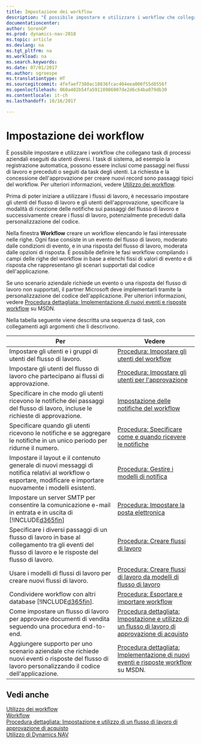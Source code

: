 ```yaml
---
title: Impostazione dei workflow
description: "È possibile impostare e utilizzare i workflow che collegano task di processi aziendali eseguiti da utenti diversi. I task di sistema, ad esempio la registrazione automatica, possono essere inclusi come passaggi nei flussi di lavoro e preceduti o seguiti da task degli utenti. La richiesta e la concessione dell'approvazione per creare nuovi record sono passaggi tipici del workflow."
documentationcenter: 
author: SorenGP
ms.prod: dynamics-nav-2018
ms.topic: article
ms.devlang: na
ms.tgt_pltfrm: na
ms.workload: na
ms.search.keywords: 
ms.date: 07/01/2017
ms.author: sgroespe
ms.translationtype: HT
ms.sourcegitcommit: 4fefaef7380ac10836fcac404eea006f55d8556f
ms.openlocfilehash: 060a402b54fa59110986907de2d6c64ba079db30
ms.contentlocale: it-ch
ms.lasthandoff: 10/16/2017

---
```

# <a name="setting-up-workflows"></a>Impostazione dei workflow
È possibile impostare e utilizzare i workflow che collegano task di processi aziendali eseguiti da utenti diversi. I task di sistema, ad esempio la registrazione automatica, possono essere inclusi come passaggi nei flussi di lavoro e preceduti o seguiti da task degli utenti. La richiesta e la concessione dell'approvazione per creare nuovi record sono passaggi tipici del workflow. Per ulteriori informazioni, vedere [Utilizzo dei workflow](across-use-workflows.md).  

 Prima di poter iniziare a utilizzare i flussi di lavoro, è necessario impostare gli utenti del flusso di lavoro e gli utenti dell'approvazione, specificare la modalità di ricezione delle notifiche sui passaggi del flusso di lavoro e successivamente creare i flussi di lavoro, potenzialmente preceduti dalla personalizzazione del codice.  

 Nella finestra **Workflow** creare un workflow elencando le fasi interessate nelle righe. Ogni fase consiste in un evento del flusso di lavoro, moderato dalle condizioni di evento, e in una risposta del flusso di lavoro, moderata dalle opzioni di risposta. È possibile definire le fasi workflow compilando i campi delle righe del workflow in base a elenchi fissi di valori di evento e di risposta che rappresentano gli scenari supportati dal codice dell'applicazione.  

 Se uno scenario aziendale richiede un evento o una risposta del flusso di lavoro non supportati, il partner Microsoft deve implementarli tramite la personalizzazione del codice dell'applicazione. Per ulteriori informazioni, vedere [Procedura dettagliata: Implementazione di nuovi eventi e risposte workflow](https://msdn.microsoft.com/en-us/library/mt574349.aspx) su MSDN.

 Nella tabella seguente viene descritta una sequenza di task, con collegamenti agli argomenti che li descrivono.  

|**Per**|**Vedere**|  
|------------|-------------|  
|Impostare gli utenti e i gruppi di utenti del flusso di lavoro.|[Procedura: Impostare gli utenti del workflow](across-how-to-set-up-workflow-users.md)|  
|Impostare gli utenti del flusso di lavoro che partecipano ai flussi di approvazione.|[Procedura: Impostare gli utenti per l'approvazione](across-how-to-set-up-approval-users.md)|  
|Specificare in che modo gli utenti ricevono le notifiche dei passaggi del flusso di lavoro, incluse le richieste di approvazione.|[Impostazione delle notifiche del workflow](across-setting-up-workflow-notifications.md)|  
|Specificare quando gli utenti ricevono le notifiche e se aggregare le notifiche in un unico periodo per ridurne il numero.|[Procedura: Specificare come e quando ricevere le notifiche](across-how-to-specify-when-and-how-to-receive-notifications.md)|  
|Impostare il layout e il contenuto generale di nuovi messaggi di notifica relativi al workflow o esportare, modificare e importare nuovamente i modelli esistenti.|[Procedura: Gestire i modelli di notifica](across-how-to-manage-notification-templates.md)|  
|Impostare un server SMTP per consentire la comunicazione e-mail in entrata e in uscita di [!INCLUDE[d365fin](includes/d365fin_md.md)]|[Procedura: Impostare la posta elettronica](madeira-how-setup-email.md)|
|Specificare i diversi passaggi di un flusso di lavoro in base al collegamento tra gli eventi del flusso di lavoro e le risposte del flusso di lavoro.|[Procedura: Creare flussi di lavoro](across-how-to-create-workflows.md)|  
|Usare i modelli di flussi di lavoro per creare nuovi flussi di lavoro.|[Procedura: Creare flussi di lavoro da modelli di flusso di lavoro](across-how-to-create-workflows-from-workflow-templates.md)|  
|Condividere workflow con altri database [!INCLUDE[d365fin](includes/d365fin_md.md)].|[Procedura: Esportare e importare workflow](across-how-to-export-and-import-workflows.md)|  
|Come impostare un flusso di lavoro per approvare documenti di vendita seguendo una procedura end-to-end.|[Procedura dettagliata: Impostazione e utilizzo di un flusso di lavoro di approvazione di acquisto](walkthrough-setting-up-and-using-a-purchase-approval-workflow.md)|  
|Aggiungere supporto per uno scenario aziendale che richiede nuovi eventi o risposte del flusso di lavoro personalizzando il codice dell'applicazione.|[Procedura dettagliata: Implementazione di nuovi eventi e risposte workflow](https://msdn.microsoft.com/en-us/library/mt574349.aspx) su MSDN.|  

## <a name="see-also"></a>Vedi anche  
 [Utilizzo dei workflow](across-use-workflows.md)   
 [Workflow](across-workflow.md)   
 [Procedura dettagliata: Impostazione e utilizzo di un flusso di lavoro di approvazione di acquisto](walkthrough-setting-up-and-using-a-purchase-approval-workflow.md)  
 [Utilizzo di Dynamics NAV](ui-work-product.md)

